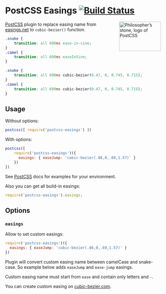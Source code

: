 # PostCSS Easings [![Build Status](https://travis-ci.org/postcss/postcss-easings.svg)](https://travis-ci.org/postcss/postcss-easings)

<img align="right" width="135" height="95" src="http://postcss.github.io/postcss/logo-leftp.png" title="Philosopher’s stone, logo of PostCSS">

[PostCSS] plugin to replace easing name from [easings.net]
to `cubic-bezier()` function.

```css
.snake {
    transition: all 600ms ease-in-sine;
}
.camel {
    transition: all 600ms easeInSine;
}
```

```css
.snake {
    transition: all 600ms cubic-bezier(0.47, 0, 0.745, 0.715);
}
.camel {
    transition: all 600ms cubic-bezier(0.47, 0, 0.745, 0.715);
}
```

[easings.net]: http://easings.net/
[PostCSS]:     https://github.com/postcss/postcss

## Usage

Without options:

```js
postcss([ require('postcss-easings') ])
```

With options:

```js
postcss([
    require('postcss-easings')({
      easings: { easeJump: 'cubic-bezier(.86,0,.69,1.57)' }
    })
])
```

See [PostCSS] docs for examples for your environment.

Also you can get all build-in easings:

```js
require('postcss-easings').easings;
```

## Options

### `easings`

Allow to set custom easings:

```js
require('postcss-easings')({
  easings: { easeJump: 'cubic-bezier(.86,0,.69,1.57)' }
})
```

Plugin will convert custom easing name between camelCase and snake-case.
So example below adds `easeJump` and `ease-jump` easings.

Custom easing name must start from `ease` and contain only letters and `-`.

You can create custom easing on [cubic-bezier.com].

[cubic-bezier.com]: http://cubic-bezier.com/
